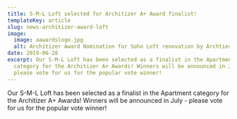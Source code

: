 ```yaml
---
title: S-M-L Loft selected for Architizer A+ Award finalist!
templateKey: article
slug: news-architizer-award-loft
image:
  image: aawardslogo.jpg
  alt: Architizer Award Nomination for Soho Loft renovation by Archtiects BC—OA
date: 2019-06-28
excerpt: Our S-M-L Loft has been selected as a finalist in the Apartment
  category for the Architizer A+ Awards! Winners will be announced in July -
  please vote for us for the popular vote winner!
---
```

Our S-M-L Loft has been selected as a finalist in the Apartment category for the Architizer A+ Awards! Winners will be announced in July - please vote for us for the popular vote winner!
